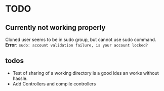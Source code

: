 # TODO

## Currently **not working** properly
Cloned user seems to be in sudo group, but cannot use sudo command.
**Error:** `sudo: account validation failure, is your account locked?`

## todos
* Test of sharing of a working directory is a good ides an works without hassle.
* Add Controllers and compile controllers
